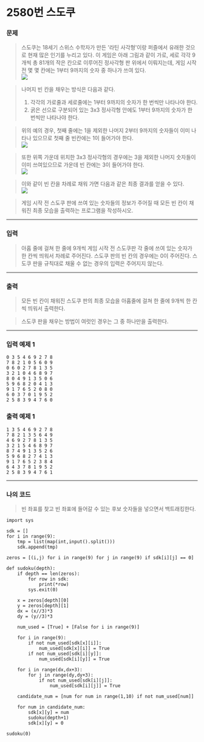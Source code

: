# 2580번 스도쿠
### 문제
> 스도쿠는 18세기 스위스 수학자가 만든 '라틴 사각형'이랑 퍼즐에서 유래한 것으로 현재 많은 인기를 누리고 있다. 이 게임은 아래 그림과 같이 가로, 세로 각각 9개씩 총 81개의 작은 칸으로 이루어진 정사각형 판 위에서 이뤄지는데, 게임 시작 전 몇 몇 칸에는 1부터 9까지의 숫자 중 하나가 쓰여 있다.  
![](https://www.acmicpc.net/upload/images/jF1kwmQaGGRM3t9ESvpTvW34kCnB2.png)

> 나머지 빈 칸을 채우는 방식은 다음과 같다.
>1. 각각의 가로줄과 세로줄에는 1부터 9까지의 숫자가 한 번씩만 나타나야 한다.
>2. 굵은 선으로 구분되어 있는 3x3 정사각형 안에도 1부터 9까지의 숫자가 한 번씩만 나타나야 한다.

> 위의 예의 경우, 첫째 줄에는 1을 제외한 나머지 2부터 9까지의 숫자들이 이미 나타나 있으므로 첫째 줄 빈칸에는 1이 들어가야 한다.  
![](https://www.acmicpc.net/upload/images/iWqN5AZPf4h.png)  

> 또한 위쪽 가운데 위치한 3x3 정사각형의 경우에는 3을 제외한 나머지 숫자들이 이미 쓰여있으므로 가운데 빈 칸에는 3이 들어가야 한다.  
![](https://www.acmicpc.net/upload/images/A9FWbU92T9v2Fjr9U6Qsg.png)  

> 이와 같이 빈 칸을 차례로 채워 가면 다음과 같은 최종 결과를 얻을 수 있다.    
![](https://www.acmicpc.net/upload/images/fjCQBE3QI9BMGeiClrtwkHy3jeGPNi.png)  

> 게임 시작 전 스도쿠 판에 쓰여 있는 숫자들의 정보가 주어질 때 모든 빈 칸이 채워진 최종 
모습을 출력하는 프로그램을 작성하시오.

---
### 입력
> 아홉 줄에 걸쳐 한 줄에 9개씩 게임 시작 전 스도쿠판 각 줄에 쓰여 있는 숫자가 한 칸씩 띄워서 차례로 주어진다. 스도쿠 판의 빈 칸의 경우에는 0이 주어진다. 스도쿠 판을 규칙대로 채울 수 없는 경우의 입력은 주어지지 않는다.
---
### 출력
> 모든 빈 칸이 채워진 스도쿠 판의 최종 모습을 아홉줄에 걸쳐 한 줄에 9개씩 한 칸씩 띄워서 출력한다.

> 스도쿠 판을 채우는 방법이 여럿인 경우는 그 중 하나만을 출력한다.
---
### 입력 예제 1
```
0 3 5 4 6 9 2 7 8
7 8 2 1 0 5 6 0 9
0 6 0 2 7 8 1 3 5
3 2 1 0 4 6 8 9 7
8 0 4 9 1 3 5 0 6
5 9 6 8 2 0 4 1 3
9 1 7 6 5 2 0 8 0
6 0 3 7 0 1 9 5 2
2 5 8 3 9 4 7 6 0
```
### 출력 예제 1
```
1 3 5 4 6 9 2 7 8
7 8 2 1 3 5 6 4 9
4 6 9 2 7 8 1 3 5
3 2 1 5 4 6 8 9 7
8 7 4 9 1 3 5 2 6
5 9 6 8 2 7 4 1 3
9 1 7 6 5 2 3 8 4
6 4 3 7 8 1 9 5 2
2 5 8 3 9 4 7 6 1
```
---
### 나의 코드
> 빈 좌표를 찾고 빈 좌표에 들어갈 수 있는 후보 숫자들을 넣으면서 백트래킹한다.  
```
import sys

sdk = []
for i in range(9):
    tmp = list(map(int,input().split()))
    sdk.append(tmp)

zeros = [(i,j) for i in range(9) for j in range(9) if sdk[i][j] == 0]

def sudoku(depth):
    if depth == len(zeros):
        for row in sdk:
            print(*row)
        sys.exit(0)
    
    x = zeros[depth][0]
    y = zeros[depth][1]
    dx = (x//3)*3
    dy = (y//3)*3

    num_used = [True] + [False for i in range(9)]

    for i in range(9):
        if not num_used[sdk[x][i]]:
            num_used[sdk[x][i]] = True
        if not num_used[sdk[i][y]]:
            num_used[sdk[i][y]] = True  

    for i in range(dx,dx+3):
        for j in range(dy,dy+3):
            if not num_used[sdk[i][j]]:
                num_used[sdk[i][j]] = True

    candidate_num = [num for num in range(1,10) if not num_used[num]]

    for num in candidate_num:
        sdk[x][y] = num
        sudoku(depth+1)
        sdk[x][y] = 0
    
sudoku(0)
```




